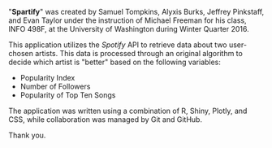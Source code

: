 "**Spartify**" was created by Samuel Tompkins, Alyxis Burks, Jeffrey Pinkstaff, and Evan Taylor under the instruction of Michael Freeman for his class, INFO 498F, at the University of Washington during Winter Quarter 2016.

This application utilizes the *Spotify* API to retrieve data about two user-chosen artists. This data is processed through an original algorithm to decide which artist is "better" based on the following variables:
- Popularity Index
- Number of Followers
- Popularity of Top Ten Songs

The application was written using a combination of R, Shiny, Plotly, and CSS, while collaboration was managed by Git and GitHub.

Thank you. 